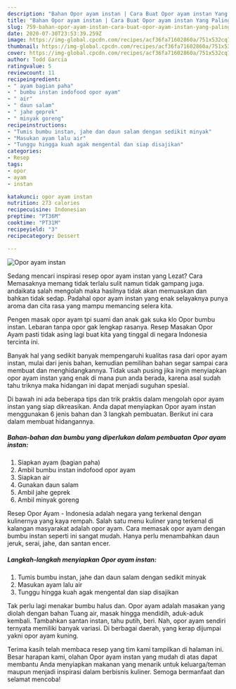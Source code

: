 ```yaml
---
description: "Bahan Opor ayam instan | Cara Buat Opor ayam instan Yang Paling Enak"
title: "Bahan Opor ayam instan | Cara Buat Opor ayam instan Yang Paling Enak"
slug: 759-bahan-opor-ayam-instan-cara-buat-opor-ayam-instan-yang-paling-enak
date: 2020-07-30T23:53:39.259Z
image: https://img-global.cpcdn.com/recipes/acf36fa71602860a/751x532cq70/opor-ayam-instan-foto-resep-utama.jpg
thumbnail: https://img-global.cpcdn.com/recipes/acf36fa71602860a/751x532cq70/opor-ayam-instan-foto-resep-utama.jpg
cover: https://img-global.cpcdn.com/recipes/acf36fa71602860a/751x532cq70/opor-ayam-instan-foto-resep-utama.jpg
author: Todd Garcia
ratingvalue: 5
reviewcount: 11
recipeingredient:
- " ayam bagian paha"
- " bumbu instan indofood opor ayam"
- " air"
- " daun salam"
- " jahe geprek"
- " minyak goreng"
recipeinstructions:
- "Tumis bumbu instan, jahe dan daun salam dengan sedikit minyak"
- "Masukan ayam lalu air"
- "Tunggu hingga kuah agak mengental dan siap disajikan"
categories:
- Resep
tags:
- opor
- ayam
- instan

katakunci: opor ayam instan 
nutrition: 273 calories
recipecuisine: Indonesian
preptime: "PT36M"
cooktime: "PT31M"
recipeyield: "3"
recipecategory: Dessert

---
```



![Opor ayam instan](https://img-global.cpcdn.com/recipes/acf36fa71602860a/751x532cq70/opor-ayam-instan-foto-resep-utama.jpg)

Sedang mencari inspirasi resep opor ayam instan yang Lezat? Cara Memasaknya memang tidak terlalu sulit namun tidak gampang juga. andaikata salah mengolah maka hasilnya tidak akan memuaskan dan bahkan tidak sedap. Padahal opor ayam instan yang enak selayaknya punya aroma dan cita rasa yang mampu memancing selera kita.

Pengen masak opor ayam tpi suami dan anak gak suka klo Opor bumbu instan. Lebaran tanpa opor gak lengkap rasanya. Resep Masakan Opor Ayam pasti tidak asing lagi buat kita yang tinggal di negara Indonesia tercinta ini.

Banyak hal yang sedikit banyak mempengaruhi kualitas rasa dari opor ayam instan, mulai dari jenis bahan, kemudian pemilihan bahan segar sampai cara membuat dan menghidangkannya. Tidak usah pusing jika ingin menyiapkan opor ayam instan yang enak di mana pun anda berada, karena asal sudah tahu triknya maka hidangan ini dapat menjadi suguhan spesial.


Di bawah ini ada beberapa tips dan trik praktis dalam mengolah opor ayam instan yang siap dikreasikan. Anda dapat menyiapkan Opor ayam instan menggunakan 6 jenis bahan dan 3 langkah pembuatan. Berikut ini cara dalam membuat hidangannya.

<!--inarticleads1-->

##### Bahan-bahan dan bumbu yang diperlukan dalam pembuatan Opor ayam instan:

1. Siapkan  ayam (bagian paha)
1. Ambil  bumbu instan indofood opor ayam
1. Siapkan  air
1. Gunakan  daun salam
1. Ambil  jahe geprek
1. Ambil  minyak goreng


Resep Opor Ayam - Indonesia adalah negara yang terkenal dengan kulinernya yang kaya rempah. Salah satu menu kuliner yang terkenal di kalangan masyarakat adalah opor ayam. Cara memasak opor ayam dengan bumbu instan seperti ini sangat mudah. Hanya perlu menambahkan daun jeruk, serai, jahe, dan santan encer. 

<!--inarticleads2-->

##### Langkah-langkah menyiapkan Opor ayam instan:

1. Tumis bumbu instan, jahe dan daun salam dengan sedikit minyak
1. Masukan ayam lalu air
1. Tunggu hingga kuah agak mengental dan siap disajikan


Tak perlu lagi menakar bumbu halus dan. Opor ayam adalah masakan yang diolah dengan bahan Tuang air, masak hingga mendidih, aduk-aduk kembali. Tambahkan santan instan, tahu putih, beri. Nah, opor ayam sendiri ternyata memiliki banyak variasi. Di berbagai daerah, yang kerap dijumpai yakni opor ayam kuning. 

Terima kasih telah membaca resep yang tim kami tampilkan di halaman ini. Besar harapan kami, olahan Opor ayam instan yang mudah di atas dapat membantu Anda menyiapkan makanan yang menarik untuk keluarga/teman maupun menjadi inspirasi dalam berbisnis kuliner. Semoga bermanfaat dan selamat mencoba!
